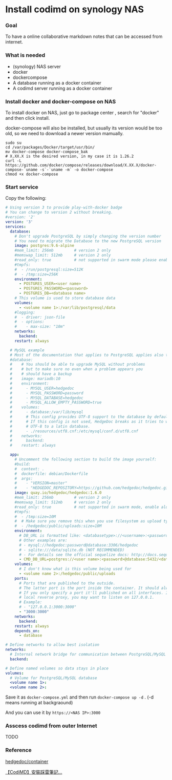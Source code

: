 # Install codimd on synology NAS

### Goal

To have a online collaborative markdown notes that can be accessed from internet.

### What is needed

- (synology) NAS server
- docker
- dockercompose
- A database running as a docker container
- A codimd server running as a docker container 

### Install docker and docker-compose on NAS

To install docker on NAS, just go to package center , search for "docker" and then click install.

docker-compose will also be installed, but usually its version would be too old, so we need to download a newer version mamually.

```shell
sudo su 
cd /var/packages/Docker/target/usr/bin/
mv docker-compose docker-compose_bak
# X.XX.X is the desired version, in my case it is 1.26.2 
curl -L https://github.com/docker/compose/releases/download/X.XX.X/docker-compose-`uname -s`-`uname -m` -o docker-compose
chmod +x docker-compose
```

### Start service

Copy the following:

```yml
# Using version 3 to provide play-with-docker badge
# You can change to version 2 without breaking.
#version: '2'
version: '3'
services:
  database:
    # Don't upgrade PostgreSQL by simply changing the version number
    # You need to migrate the Database to the new PostgreSQL version
    image: postgres:9.6-alpine
    #mem_limit: 256mb         # version 2 only
    #memswap_limit: 512mb     # version 2 only
    #read_only: true          # not supported in swarm mode please enable along with tmpfs
    #tmpfs:
    #  - /run/postgresql:size=512K
    #  - /tmp:size=256K
    environment:
      - POSTGRES_USER=<user name>
      - POSTGRES_PASSWORD=<password>
      - POSTGRES_DB=<database name>
    # This volume is used to store database data  
    volumes:
      - <volume name 1>:/var/lib/postgresql/data
    #logging:
    #  - driver: json-file
    #  - options:
    #    - max-size: "10m"
    networks:
      backend:
    restart: always

  # MySQL example
  # Most of the documentation that applies to PostgreSQL applies also to MySQL
  #database:
  #    # You should be able to upgrade MySQL without problems
  #    # but to make sure no even when a problem appears you
  #    # should have a backup
  #    image: mariadb:10
  #    environment:
  #      - MYSQL_USER=hedgedoc
  #      - MYSQL_PASSWORD=password
  #      - MYSQL_DATABASE=hedgedoc
  #      - MYSQL_ALLOW_EMPTY_PASSWORD=true
  #    volumes:
  #      - database:/var/lib/mysql
  #      # This config provides UTF-8 support to the database by default
  #      # If this config is not used, HedgeDoc breaks as it tries to write
  #      # UTF-8 to a latin database.
  #      - ./resources/utf8.cnf:/etc/mysql/conf.d/utf8.cnf
  #    networks:
  #      backend:
  #    restart: always

  app:
    # Uncomment the following section to build the image yourself:
    #build:
    #  context: .
    #  dockerfile: debian/Dockerfile
    #  args:
    #    - "VERSION=master"
    #    - "HEDGEDOC_REPOSITORY=https://github.com/hedgedoc/hedgedoc.git"
    image: quay.io/hedgedoc/hedgedoc:1.6.0
    #mem_limit: 256mb         # version 2 only
    #memswap_limit: 512mb     # version 2 only
    #read_only: true          # not supported in swarm mode, enable along with tmpfs
    #tmpfs:
    #  - /tmp:size=10M
    #  # Make sure you remove this when you use filesystem as upload type
    #  - /hedgedoc/public/uploads:size=10M
    environment:
      # DB_URL is formatted like: <databasetype>://<username>:<password>@<hostname>:<port>/<database>
      # Other examples are:
      # - mysql://hedgedoc:password@database:3306/hedgedoc
      # - sqlite:///data/sqlite.db (NOT RECOMMENDED)
      # - For details see the official sequelize docs: http://docs.sequelizejs.com/en/v3/
      - CMD_DB_URL=postgres://<user name>:<password>@database:5432/<database name>
    volumes:
      # I don't know what is this volume being used for
      - <volume name 2>:/hedgedoc/public/uploads
    ports:
      # Ports that are published to the outside.
      # The latter port is the port inside the container. It should always stay on 3000
      # If you only specify a port it'll published on all interfaces. If you want to use a
      # local reverse proxy, you may want to listen on 127.0.0.1.
      # Example:
      # - "127.0.0.1:3000:3000"
      - "3000:3000"
    networks:
      backend:
    restart: always
    depends_on:
      - database

# Define networks to allow best isolation
networks:
  # Internal network bridge for communication between PostgreSQL/MySQL and codimd
  backend:

# Define named volumes so data stays in place
volumes:
  # Volume for PostgreSQL/MySQL database
  <volume name 1>:
  <volume name 2>:
```

Save it as `docker-compose.yml` and then run `docker-compose up -d` . (-d means running at backgraound)

And you can use it by `https://<NAS IP>:3000`

### Asscess codimd from outer Internet

TODO

### Reference

[hedgedoc/container](https://github.com/hedgedoc/container)

[【CodiMD】安裝踩雷筆記...](https://cynthiachuang.github.io/How-to-Setup-CodiMD/)
